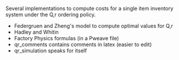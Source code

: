 Several implementations to compute costs for a single item inventory
system under the Q,r ordering policy.

- Federgruen and Zheng's model to compute optimal values for Q,r
- Hadley and Whitin
- Factory Physics formulas (in a Pweave file)
- qr_comments contains comments in latex (easier to edit)
- qr_simulation speaks for itself
